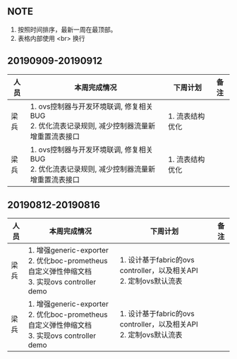 ## NOTE
1. 按照时间排序，最新一周在最顶部。
2. 表格内部使用 \<br> 换行


## 20190909-20190912

|人员|本周完成情况|下周计划|备注|
|----|------------|--------|----|
|梁兵| 1. ovs控制器与开发环境联调, 修复相关BUG <br/>2. 优化流表记录规则, 减少控制器流量新增重置流表接口 | 1. 流表结构优化  |  |
|梁兵| 1. ovs控制器与开发环境联调, 修复相关BUG <br/>2. 优化流表记录规则, 减少控制器流量新增重置流表接口 | 1. 流表结构优化  |  |


## 20190812-20190816

|人员|本周完成情况|下周计划|备注|
|----|------------|--------|----|
|梁兵| 1. 增强generic-exporter <br/>2. 优化boc-prometheus自定义弹性伸缩文档 <br/>3. 实现ovs controller demo | 1. 设计基于fabric的ovs controller，以及相关API <br/>2. 定制ovs默认流表  |  |
|梁兵| 1. 增强generic-exporter <br/>2. 优化boc-prometheus自定义弹性伸缩文档 <br/>3. 实现ovs controller demo | 1. 设计基于fabric的ovs controller，以及相关API <br/>2. 定制ovs默认流表  |  |
